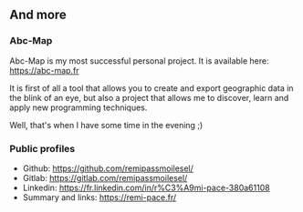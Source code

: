 ## And more

### Abc-Map

Abc-Map is my most successful personal project. It is available here: https://abc-map.fr

It is first of all a tool that allows you to create and export geographic data in the blink of an eye, but also a
project that allows me to discover, learn and apply new programming techniques.

Well, that's when I have some time in the evening ;)

### Public profiles

- Github: https://github.com/remipassmoilesel/
- Gitlab: https://gitlab.com/remipassmoilesel/
- Linkedin: https://fr.linkedin.com/in/r%C3%A9mi-pace-380a61108
- Summary and links: https://remi-pace.fr/
